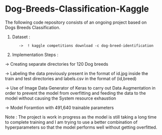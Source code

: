 # Dog-Breeds-Classification-Kaggle

The following code repository consists of an ongoing project based on Dogs Breeds Classification.

1. Dataset : 

          ->  ! kaggle competitions download -c dog-breed-identification

2. Implementation Steps : 

-> Creating separate directories for 120 Dog breeds

-> Labeling the data previously present in the format of id.jpg inside the train and test directories and labels.csv in the format of (id,breed)

-> Use of Image Data Generator of Keras to carry out Data Augmentation in order to prevent the model from overfitting and feeding the data to the model without causing the System resource exhaustion

-> Model Foramtion with 491,640 trainable parameters

Note : The project is work in progress as the model is still taking a long time to complete training and I am trying to use a better combination of hyperparameters so that the model performs well without getting overfitted.
